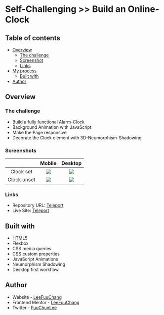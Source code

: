 # Self-Challenging >> Build an Online-Clock

## Table of contents
- [Overview](#Overview)
  - [The challenge](#The-challenge)
  - [Screenshot](#Screenshots)
  - [Links](#Links)
- [My process](#My-process)
  - [Built with](#Built-with)
- [Author](#Author)

## Overview
### The challenge
- Build a fully functional Alarm-Clock
- Background Animation with JavaScript
- Make the Page responsive
- Decorate the Clock element with 3D-Neumorphism-Shadowing
### Screenshots
|| Mobile | Desktop |
|:-:| :-: | :-: |
|Clock set|![](https://i.imgur.com/69kZc7l.jpg)|![](https://i.imgur.com/Nnxdzs9.jpg)|
|Clock unset|![](https://i.imgur.com/RR74jW8.jpg)|![](https://i.imgur.com/cT4uRMc.jpg)|
### Links
- Repository URL: [Teleport](https://github.com/LeeFuuChang/My-Online-Clock)
- Live Site: [Teleport](https://leefuuchang.github.io/My-Online-Clock/)

## Built with
- HTML5
- Flexbox
- CSS media queries
- CSS custom properties
- JavaScript Animations
- Neumorphism Shadowing
- Desktop first workflow

## Author
- Website - [LeeFuuChang](https://www.leefuuchang.in)
- Frontend Mentor - [LeeFuuChang](https://www.frontendmentor.io/profile/LeeFuuChang)
- Twitter - [FuuChunLee](https://twitter.com/FuuChunLee)
